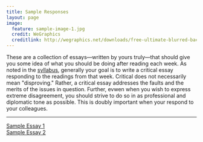 ```yaml
---
title: Sample Responses
layout: page
image:
  feature: sample-image-1.jpg
  credit: WeGraphics
  creditlink: http://wegraphics.net/downloads/free-ultimate-blurred-background-pack/
---
```


These are a collection of essays––written by yours truly––that should give you some idea of what you should be doing after reading each week. As noted in the [syllabus](syllabus.html/#weekly-assignments), generally your goal is to write a critical essay responding to the readings from that week. Critical does not necessarily mean "disproving." Rather, a critical essay addresses the faults and the merits of the issues in question. Further, evwen when you wish to express extreme disagreement, you should strive to do so in as professional and diplomatic tone as possible. This is doubly important when your respond to your colleagues.

<hr>

[Sample Essay 1](http://briancmoseley.com/files/transformation_essay)
<br>
[Sample Essay 2](http://briancmoseley.com/files/files/jazz_essay)



